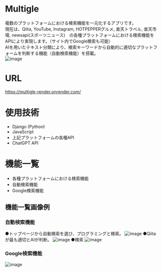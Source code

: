 # Multigle
複数のプラットフォームにおける検索機能を一元化するアプリです。<br>
現在は、Qiita, YouTube, Instagram, HOTPEPPERグルメ, 楽天トラベル, 楽天市場, newsapi(スポーツニュース)　の各種プラットフォームにおける検索機能をAPIにより実現します。（サイト内でGoogle検索も可能）<br>
AIを用いたテキスト分類により、検索キーワードから自動的に適切なプラットフォームを判断する機能（自動検索機能）を搭載。<br>
![image](https://github.com/kato0209/Multigle/assets/89386373/f624e263-3ef9-47d6-a3de-22dcee90ff19)

# URL
https://multigle-render.onrender.com/ 

# 使用技術
- Django (Python)
- JavaScript
- 上記プラットフォームの各種API
- ChatGPT API

# 機能一覧
- 各種プラットフォームにおける検索機能
- 自動検索機能
- Google検索機能

## 機能一覧画像例

### 自動検索機能
●トップページから自動検索を選び、プログラミングと検索。
![image](https://github.com/kato0209/Multigle/assets/89386373/5e801c28-cac0-4ebf-8c4e-01c8318b5555)
●Qiitaが最も適切とAIが判断。
![image](https://github.com/kato0209/Multigle/assets/89386373/3ccd8359-5bac-4681-89dd-dc9ffd1b1a4c)
●検索
![image](https://github.com/kato0209/Multigle/assets/89386373/7f6cb3df-7bc8-44f4-9d4e-b43ed7e486f8)


### Google検索機能
![image](https://github.com/kato0209/Multigle/assets/89386373/2586d1fb-2c70-49aa-914c-2b71fed82887)
